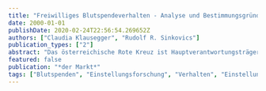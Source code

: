 ```yaml
---
title: "Freiwilliges Blutspendeverhalten - Analyse und Bestimmungsgründe Sozial Motivierten Verhaltens"
date: 2000-01-01
publishDate: 2020-02-24T22:56:54.269652Z
authors: ["Claudia Klausegger", "Rudolf R. Sinkovics"]
publication_types: ["2"]
abstract: "Das österreichische Rote Kreuz ist Hauptverantwortungsträger für die Aufbringung der lebenswichtigen Ressource Blut in Österreich. Das Blutspendesystem basiert auf Freiwilligkeit, also unentgeltlichen Spenden von Privatpersonen. Für die langfristige Sicherung des Spendenpools sowie für die kurzfristige Versorgung mit Blut bei Engpässen, wie etwa Unfall- und Notsituationen, ist die Kenntnis der komplexen Einflußgrößen auf das Blutspendeverhalten eine zentrale Voraussetzung. Die vorliegende Arbeit setzt sich mit den Beziehungen zwischen der Einstellung zum Blutspenden, der Verhaltensabsicht und dem tatsächlichen Blutspendeverhalten auseinander. Auf der Grundlage einer repräsentativen Befragung von 1360 Österreichern werden vermutete Zusammenhänge analysiert und darauf aufbauend Handlungsempfehlungen für das Management von Blutspendeorganisationen abgeleitet."
featured: false
publication: "*der Markt*"
tags: ["Blutspenden", "Einstellungsforschung", "Verhalten", "Einstellung und Verhalten"]
---
```


